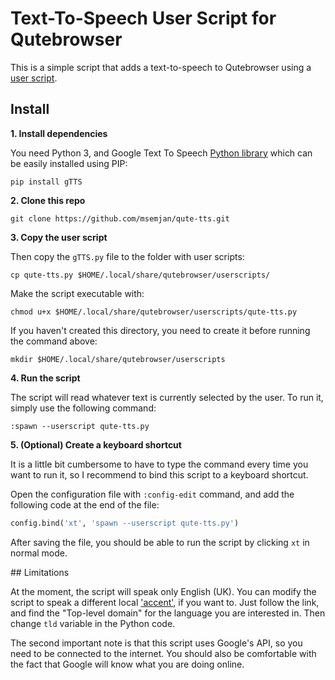# Text-To-Speech User Script for Qutebrowser

This is a simple script that adds a text-to-speech to Qutebrowser using a [user script](https://qutebrowser.org/doc/userscripts.html).

## Install

**1. Install dependencies**

You need Python 3, and Google Text To Speech [Python library](https://gtts.readthedocs.io/en/latest/index.html#) which can be easily installed using PIP:
```
pip install gTTS
```

**2. Clone this repo**

```
git clone https://github.com/msemjan/qute-tts.git
```

**3. Copy the user script**

Then copy the `gTTS.py` file to the folder with user scripts:
```
cp qute-tts.py $HOME/.local/share/qutebrowser/userscripts/
```

Make the script executable with:
```
chmod u+x $HOME/.local/share/qutebrowser/userscripts/qute-tts.py
```

If you haven't created this directory, you need to create it before running the command above:
```
mkdir $HOME/.local/share/qutebrowser/userscripts
```

**4. Run the script**

The script will read whatever text is currently selected by the user. To run it, simply use the following command:
```
:spawn --userscript qute-tts.py
```

**5. (Optional) Create a keyboard shortcut**

It is a little bit cumbersome to have to type the command every time you want to run it, so I recommend to bind this script to a keyboard shortcut.

Open the configuration file with `:config-edit` command, and add the following code at the end of the file:
```python
config.bind('xt', 'spawn --userscript qute-tts.py')
```

After saving the file, you should be able to run the script by clicking `xt` in normal mode. 

## Limitations

At the moment, the script will speak only English (UK). You can modify the script to speak a different local ['accent'](https://gtts.readthedocs.io/en/latest/module.html#localized-accents), if you want to. Just follow the link, and find the "Top-level domain" for the language you are interested in. Then change `tld` variable in the Python code. 

The second important note is that this script uses Google's API, so you need to be connected to the internet. You should also be comfortable with the fact that Google will know what you are doing online.
